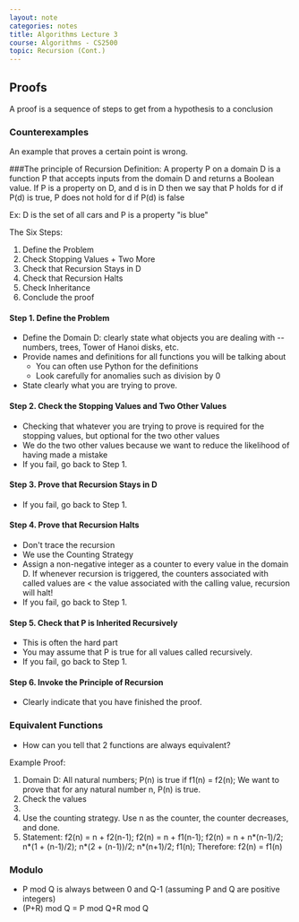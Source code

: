 ```yaml
---
layout: note
categories: notes
title: Algorithms Lecture 3
course: Algorithms - CS2500
topic: Recursion (Cont.)
---
```

## Proofs
A proof is a sequence of steps to get from a hypothesis to a conclusion

### Counterexamples
An example that proves a certain point is wrong.

###The principle of Recursion
Definition: A property P on a domain D is a function P that accepts inputs from the domain D and returns a Boolean value. If P is a property on D, and d is in D then we say that P holds for d if P(d) is true, P does not hold for d if P(d) is false

Ex: D is the set of all cars and P is a property "is blue"

The Six Steps:
1. Define the Problem
2. Check Stopping Values + Two More
3. Check that Recursion Stays in D
4. Check that Recursion Halts
5. Check Inheritance
6. Conclude the proof

#### Step 1. Define the Problem
- Define the Domain D: clearly state what objects you are dealing with -- numbers, trees, Tower of Hanoi disks, etc.
- Provide names and definitions for all functions you will be talking about
  - You can often use Python for the definitions
  - Look carefully for anomalies such as division by 0
- State clearly what you are trying to prove.

#### Step 2. Check the Stopping Values and Two Other Values
- Checking that whatever you are trying to prove is required for the stopping values, but optional for the two other values
- We do the two other values because we want to reduce the likelihood of having made a mistake
- If you fail, go back to Step 1.

#### Step 3. Prove that Recursion Stays in D
- If you fail, go back to Step 1.

#### Step 4. Prove that Recursion Halts
- Don't trace the recursion
- We use the Counting Strategy
- Assign a non-negative integer as a counter to every value in the domain D. If whenever recursion is triggered, the counters associated with called values are < the value associated with the calling value, recursion will halt!
- If you fail, go back to Step 1.

#### Step 5. Check that P is Inherited Recursively
- This is often the hard part
- You may assume that P is true for all values called recursively.
- If you fail, go back to Step 1.

#### Step 6. Invoke the Principle of Recursion
- Clearly indicate that you have finished the proof.

### Equivalent Functions
- How can you tell that 2 functions are always equivalent?

Example Proof:
1. Domain D: All natural numbers; P(n) is true if f1(n) = f2(n); We want to prove that for any natural number n, P(n) is true.
2. Check the values
3. <Missed it>
4. Use the counting strategy. Use n as the counter, the counter decreases, and done.
5. Statement: f2(n) = n + f2(n-1); f2(n) = n + f1(n-1); f2(n) = n + n\*(n-1)/2; n\*(1 + (n-1)/2); n\*(2 + (n-1))/2; n\*(n+1)/2; f1(n); Therefore: f2(n) = f1(n)

### Modulo
- P mod Q is always between 0 and Q-1 (assuming P and Q are positive integers)
- (P+R) mod Q = P mod Q+R mod Q
